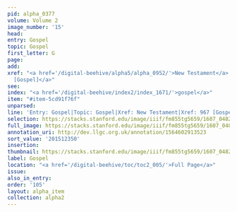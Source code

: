 ```yaml
---
pid: alpha_0377
volume: Volume 2
image_number: '15'
head:
entry: Gospel
topic: Gospel
first_letter: G
page:
add:
xref: "<a href='/digital-beehive/alpha5/alpha_0952/'>New Testament</a>|<a href='/digital-beehive/num4/num_1289/'>967
  [Gospel]</a>"
see:
index: "<a href='/digital-beehive/index2/index_1671/'>gospel</a>"
item: "#item-5cd91f76f"
unparsed:
line: 'Entry: Gospel|Topic: Gospel|Xref: New Testament|Xref: 967 [Gospel]|Index: gospel|#item-5cd91f76f'
selection: https://stacks.stanford.edu/image/iiif/fm855tg5659/1607_0482/336,2350,3105,653/full/0/default.jpg
full_image: https://stacks.stanford.edu/image/iiif/fm855tg5659/1607_0482/full/full/0/default.jpg
annotation_uri: http://dev.llgc.org.uk/annotation/1564602913523
sort_value: '201512350'
insertion:
thumbnail: https://stacks.stanford.edu/image/iiif/fm855tg5659/1607_0482/336,2350,600,180/250,/0/default.jpg
label: Gospel
location: "<a href='/digital-beehive/toc/toc2_005/'>Full Page</a>"
issue:
also_in_entry:
order: '105'
layout: alpha_item
collection: alpha2
---
```

